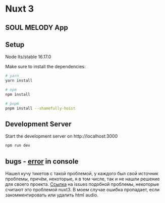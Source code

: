 # Nuxt 3

## SOUL MELODY App

## Setup

Node lts/stable 16.17.0

Make sure to install the dependencies:

```bash
# yarn
yarn install

# npm
npm install

# pnpm
pnpm install --shamefully-hoist
```

## Development Server

Start the development server on http://localhost:3000

```bash
npm run dev
```

## bugs - [error](http://joxi.ru/DmB5vqnCql3Jar) in console

Нашел кучу тикетов с такой проблемой, у каждого был свой источник проблемы, причём, некоторые, я в том числе, так и не нашли решение для своего проекта.
[Ссылка](https://github.com/nuxt/framework/issues/5183) на issues подобной проблемы, некоторые считают это проблемой nuxt3.
В моем случае ошибка пропадает, если закомментировать или удалить html audio.
